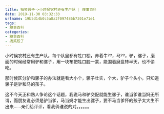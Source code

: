 ```yaml
---
title: 搞笑段子->小时候农村还有生产队 | 糗事百科
date: 2019-11-30 03:32:33
urlname: 19b5d14b0c5a8a2f097486b7301e71e1
tags: 
- 糗事百科
categories:
- 糗事百科
- 搞笑段子
---
```

小时候农村还有生产队，每个队里都有牲口棚，养着牛??，马??，驴，骡子，磨面的时候经常用驴和骡子，用一块布把牲口脸一蒙，能围着磨盘转半天，也不偷吃。

那时候区分驴和骡子的办法就是看大小个，骡子壮实，个大，驴子个头小，只知道骡子是驴和马的孩子。

这不今天正和熟人争论这个话题，我说马和驴交配就能生骡子，谁当爹谁当妈无所谓，而朋友说必须是驴当爹，马当妈才能生出骡子，要不马当爹怀的孩子太大生不出来……亲们给评评，看我俩谁说的对。。。。。。


